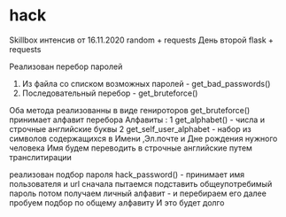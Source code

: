 # hack
Skillbox интенсив от 16.11.2020
random + requests
День второй 
flask + requests

Реализован перебор паролей 
1. Из файла со списком возможных паролей - get_bad_passwords()
2. Последовательный перебор - get_bruteforce()

Оба метода реализованны в виде генироторов 
get_bruteforce() принимает алфавит перебора
Алфавиты :
1 get_alphabet() - числа и строчные английские буквы
2 get_self_user_alphabet - набор из символов содержащихся в Имени ,Эл.почте и Дне рождения нужного человека
Имя будем переводить в строчные английские путем транслитирации

реализован подбор пароля hack_password() - принимает имя пользователя и url 
сначала пытаемся подставить общеупотребимый пароль
потом получаем личный алфавит - и перебираем его
далее пробуем подбор по общему алфавиту
И это будет долго
 
  
 
